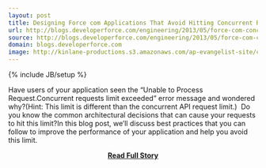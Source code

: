 ```yaml
---
layout: post
title: Designing Force com Applications That Avoid Hitting Concurrent Request Limits
url: http://blogs.developerforce.com/engineering/2013/05/force-com-concurrent-request-limits.html
source: http://blogs.developerforce.com/engineering/2013/05/force-com-concurrent-request-limits.html
domain: blogs.developerforce.com
image: http://kinlane-productions.s3.amazonaws.com/ap-evangelist-site/curated/screenshots/9233_blogs_developerforce_com.png
---
```

{% include JB/setup %}<p>Have users of your application seen the “Unable to Process Request.Concurrent requests limit exceeded” error message and wondered why?(Hint: This limit is different than the concurrent API request limit.)  Do you know the common architectural decisions that can cause your requests to hit this limit?In this blog post, we’ll discuss best practices that you can follow to improve the performance of your application and help you avoid this limit.</p>
<center><p><a href="http://blogs.developerforce.com/engineering/2013/05/force-com-concurrent-request-limits.html" style='padding:25px; font-sze:18px; font-weight: bold;'>Read Full Story</a></p></center>
